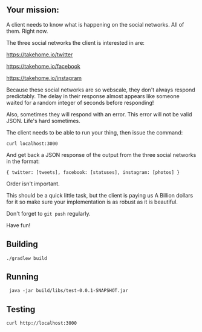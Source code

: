 ## Your mission:

A client needs to know what is happening on the social networks. All of them. Right now.

The three social networks the client is interested in are:

https://takehome.io/twitter

https://takehome.io/facebook

https://takehome.io/instagram

Because these social networks are so webscale, they don't always respond predictably. The delay in their response almost appears like someone waited for a random integer of seconds before responding!

Also, sometimes they will respond with an error. This error will not be valid JSON. Life's hard sometimes.

The client needs to be able to run your thing, then issue the command:

```
curl localhost:3000
```

And get back a JSON response of the output from the three social networks in the format:

```
{ twitter: [tweets], facebook: [statuses], instagram: [photos] }
```

Order isn't important.

This should be a quick little task, but the client is paying us A Billion dollars for it so make sure your implementation is as robust as it is beautiful.

Don't forget to `git push` regularly.

Have fun!

## Building
```$bash
./gradlew build
```

## Running
```$bash
 java -jar build/libs/test-0.0.1-SNAPSHOT.jar 
```

## Testing
```bash
curl http://localhost:3000
```
